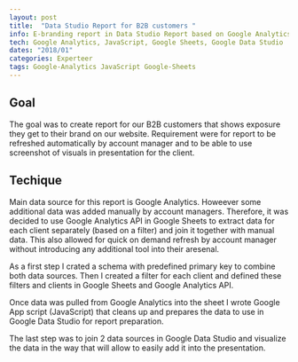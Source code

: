 ```yaml
---
layout: post
title:  "Data Studio Report for B2B customers "
info: E-branding report in Data Studio Report based on Google Analytics data for B2B customers
tech: Google Analytics, JavaScript, Google Sheets, Google Data Studio
dates: "2018/01" 
categories: Experteer
tags: Google-Analytics JavaScript Google-Sheets
---
```


## Goal
The goal was to create report for our B2B customers that shows exposure they get to their brand on our website. Requirement were for report to be refreshed automatically by account manager and to be able to use screenshot of visuals in presentation for the client.


## Techique
Main data source for this report is Google Analytics. Howeever some additional data was added manually by account managers. Therefore, it was decided to use Google Analytics API in Google Sheets to extract data for each client separately (based on a filter) and join it together with manual data. This also allowed for quick on demand refresh by account manager without introducing any additional tool into their aresenal.

As a first step I crated a schema with predefined primary key to combine both data sources. Then I created a filter for each client and defined these filters and clients in Google Sheets and Google Analytics API.

Once data was pulled from Google Analytics into the sheet I wrote Google App script (JavaScript) that cleans up and prepares the data to use in Google Data Studio for report preparation.

The last step was to join 2 data sources in Google Data Studio and visualize the data in the way that will allow to easily add it into the presentation.

 
